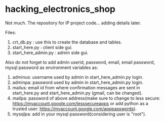 # hacking_electronics_shop
Not much. The repository for IP project code... adding details later.

Files:
1. crt_db.py : use this to create the database and tables.
2. start_here.py : client side gui.
3. start_here_admin.py : admin side gui.

Also do not forget to add admin userid, password, email, email password, mysql password as environment variables as:

1. adminus: username used by admin in start_here_admin.py login.
2. adminpa: password used by admin in start_here_admin.py login.
3. mailus: email id from where confirmation messages are sent in start_here.py and start_here_admin.py (gmail, can be changed).
4. mailpa: password of above address(make sure to change to less secure: https://myaccount.google.com/lesssecureapps
           or add python as a trusted user: https://myaccount.google.com/apppasswords).
5. mysqlpa: add in your mysql password(considering user is "root").
